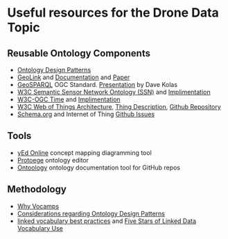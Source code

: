 # Useful resources for the Drone Data Topic

## Reusable Ontology Components
- [Ontology Design Patterns](http://ontologydesignpatterns.org/wiki/Main_Page)
- [GeoLink](http://schema.geolink.org) and [Documentation](http://schema.geolink.org/patterns/core/main-pattern-collections.pdf) and [Paper](http://geog.ucsb.edu/~jano/2015-iswc-geolinkpattern-main.pdf)
- [GeoSPARQL](http://www.opengeospatial.org/standards/geosparql) OGC Standard. [Presentation](http://ontolog.cim3.net/file/work/EarthScienceOntolog/2012-12-12_EarthScienceOntolog_session-5/GeoSPARQL_Getting_Started--DaveKolas_20121212.pdf) by Dave Kolas
- [W3C Semantic Sensor Network Ontology (SSN)](https://www.w3.org/TR/vocab-ssn/)  and [Implimentation]( https://github.com/w3c/sdw/tree/gh-pages/ssn/integrated)
- [W3C-OGC Time](https://www.w3.org/TR/owl-time/) and [Implimentation](https://github.com/w3c/sdw/tree/gh-pages/time)
- [W3C Web of Things Architecture](https://www.w3.org/TR/wot-architecture/), [Thing Description](https://www.w3.org/TR/wot-thing-description/),  [Github Repository](https://github.com/w3c/wot)
- [Schema.org](http://schema.org) and Internet of Thing [Github Issues](https://github.com/schemaorg/schemaorg/issues/1272)



## Tools
- [yEd Online](https://www.yworks.com/yed-live/) concept mapping diagramming tool
- [Protoege](https://protege.stanford.edu) ontology editor
- [Ontoology](http://ontoology.linkeddata.es) ontology documentation tool for GitHub repos


## Methodology
- [Why Vocamps](http://geog.ucsb.edu/~jano/2015-diversitypp-invited.pdf)
- [Considerations regarding Ontology Design Patterns](https://pdfs.semanticscholar.org/b463/8c8029fdea73c981ac562e29417dc00807c2.pdf)
- [linked vocabulary best practices](http://lov.okfn.org/Recommendations_Vocabulary_Design.pdf) and [Five Stars of Linked Data Vocabulary Use](http://geog.ucsb.edu/~jano/swj653.pdf)
